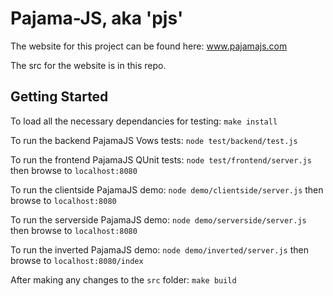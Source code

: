 
Pajama-JS, aka 'pjs'
===

The website for this project can be found here: www.pajamajs.com

The src for the website is in this repo.


Getting Started
---

To load all the necessary dependancies for testing: `make install`

To run the backend PajamaJS Vows tests: `node test/backend/test.js`

To run the frontend PajamaJS QUnit tests: `node test/frontend/server.js` then browse to `localhost:8080`

To run the clientside PajamaJS demo: `node demo/clientside/server.js` then browse to `localhost:8080`

To run the serverside PajamaJS demo: `node demo/serverside/server.js` then browse to `localhost:8080`

To run the inverted PajamaJS demo: `node demo/inverted/server.js` then browse to `localhost:8080/index`

After making any changes to the `src` folder: `make build`
